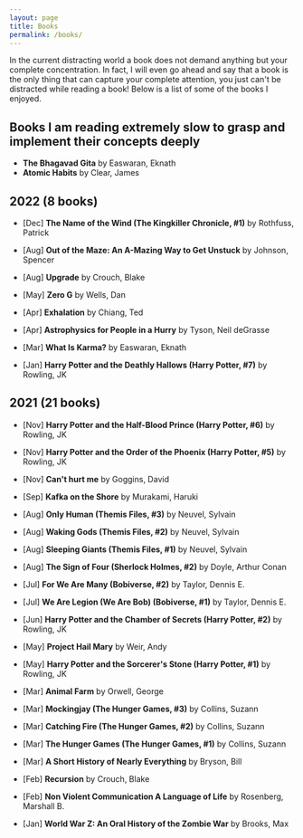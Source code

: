 ```yaml
---
layout: page
title: Books
permalink: /books/
---
```

In the current distracting world a book does not demand anything but your complete concentration. In fact, I will even go ahead and say that a book is the only thing that can capture your complete attention, you just can't be distracted while reading a book!
Below is a list of some of the books I enjoyed.

## Books I am reading extremely slow to grasp and implement their concepts deeply
* **The Bhagavad Gita** by Easwaran, Eknath
* **Atomic Habits** by Clear, James

## 2022 (8 books)
* [Dec] **The Name of the Wind (The Kingkiller Chronicle, #1)** by Rothfuss, Patrick

* [Aug] **Out of the Maze: An A-Mazing Way to Get Unstuck** by Johnson, Spencer

* [Aug] **Upgrade** by Crouch, Blake

* [May] **Zero G** by Wells, Dan

* [Apr] **Exhalation** by Chiang, Ted

* [Apr] **Astrophysics for People in a Hurry** by Tyson, Neil deGrasse

* [Mar] **What Is Karma?** by Easwaran, Eknath

* [Jan] **Harry Potter and the Deathly Hallows (Harry Potter, #7)** by Rowling, JK

## 2021 (21 books)
* [Nov] **Harry Potter and the Half-Blood Prince (Harry Potter, #6)** by Rowling, JK

* [Nov] **Harry Potter and the Order of the Phoenix (Harry Potter, #5)** by Rowling, JK

* [Nov] **Can't hurt me** by Goggins, David 

* [Sep] **Kafka on the Shore** by Murakami, Haruki 

* [Aug] **Only Human (Themis Files, #3)** by Neuvel, Sylvain

* [Aug] **Waking Gods (Themis Files, #2)** by Neuvel, Sylvain

* [Aug] **Sleeping Giants (Themis Files, #1)** by Neuvel, Sylvain

* [Aug] **The Sign of Four (Sherlock Holmes, #2)** by Doyle, Arthur Conan 

* [Jul] **For We Are Many (Bobiverse, #2)** by Taylor, Dennis E.

* [Jul] **We Are Legion (We Are Bob) (Bobiverse, #1)** by Taylor, Dennis E.

* [Jun] **Harry Potter and the Chamber of Secrets (Harry Potter, #2)** by Rowling, JK

* [May] **Project Hail Mary** by Weir, Andy

* [May] **Harry Potter and the Sorcerer's Stone (Harry Potter, #1)** by Rowling, JK

* [Mar] **Animal Farm** by Orwell, George

* [Mar] **Mockingjay (The Hunger Games, #3)** by Collins, Suzann

* [Mar] **Catching Fire (The Hunger Games, #2)** by Collins, Suzann

* [Mar] **The Hunger Games (The Hunger Games, #1)** by Collins, Suzann

* [Mar] **A Short History of Nearly Everything** by  Bryson, Bill 

* [Feb] **Recursion** by Crouch, Blake

* [Feb] **Non Violent Communication A Language of Life** by Rosenberg, Marshall B.

* [Jan] **World War Z: An Oral History of the Zombie War** by Brooks, Max
